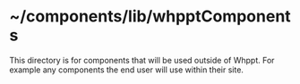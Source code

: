 # ~/components/lib/whpptComponents

This directory is for components that will be used outside of Whppt. 
For example any components the end user will use within their site.

